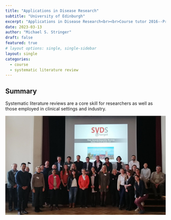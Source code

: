 ```yaml
---
title: "Applications in Disease Research"
subtitle: "University of Edinburgh"
excerpt: "Applications in Disease Research<br><br>Course tutor 2016--Present"
date: 2023-03-13
author: "Michael S. Stringer"
draft: false
featured: true
# layout options: single, single-sidebar
layout: single
categories:
  - course
  - systematic literature review
---
```


## Summary

Systematic literature reviews are a core skill for researchers as well as those employed in clinical settings and industry. 

![](featured.png)
